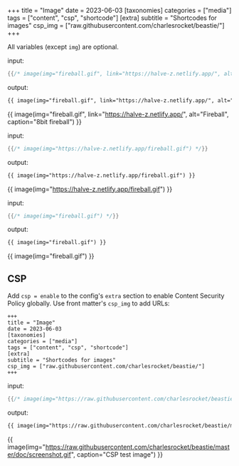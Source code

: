 +++
title = "Image"
date = 2023-06-03
[taxonomies]
categories = ["media"]
tags = ["content", "csp", "shortcode"]
[extra]
subtitle = "Shortcodes for images"
csp_img = ["raw.githubusercontent.com/charlesrocket/beastie/"]
+++

All variables (except `img`) are optional.

input:

```rs
{{/* image(img="fireball.gif", link="https://halve-z.netlify.app/", alt="Fireball", caption="8bit fireball") */}}
```

output:

```html
{{ image(img="fireball.gif", link="https://halve-z.netlify.app/", alt="Fireball", caption="8bit fireball") }}
```

{{ image(img="fireball.gif", link="https://halve-z.netlify.app/", alt="Fireball", caption="8bit fireball") }}

input:

```rs
{{/* image(img="https://halve-z.netlify.app/fireball.gif") */}}
```

output:

```html
{{ image(img="https://halve-z.netlify.app/fireball.gif") }}
```

{{ image(img="https://halve-z.netlify.app/fireball.gif") }}

input:

```rs
{{/* image(img="fireball.gif") */}}
```

output:

```html
{{ image(img="fireball.gif") }}
```

{{ image(img="fireball.gif") }}

## CSP

Add `csp = enable` to the config's `extra` section to enable Content Security Policy globally. Use front matter's `csp_img` to add URLs:

```
+++
title = "Image"
date = 2023-06-03
[taxonomies]
categories = ["media"]
tags = ["content", "csp", "shortcode"]
[extra]
subtitle = "Shortcodes for images"
csp_img = ["raw.githubusercontent.com/charlesrocket/beastie/"]
+++
```

input:

```rs
{{/* image(img="https://raw.githubusercontent.com/charlesrocket/beastie/master/doc/screenshot.gif", caption="CSP test image") */}}
```

output:

```html
{{ image(img="https://raw.githubusercontent.com/charlesrocket/beastie/master/doc/screenshot.gif", caption="CSP test image"") }}
```

{{ image(img="https://raw.githubusercontent.com/charlesrocket/beastie/master/doc/screenshot.gif", caption="CSP test image") }}
